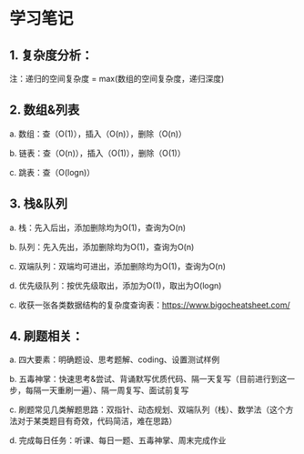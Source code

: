 # 学习笔记
## 1. 复杂度分析：
注：递归的空间复杂度 = max(数组的空间复杂度，递归深度)

## 2. 数组&列表
a. 数组：查（O(1)），插入（O(n)），删除（O(n)）

b. 链表：查（O(n)），插入（O(1)），删除（O(1)）

c. 跳表：查（O(logn)）

## 3. 栈&队列
a. 栈：先入后出，添加删除均为O(1)，查询为O(n)

b. 队列：先入先出，添加删除均为O(1)，查询为O(n)

c. 双端队列：双端均可进出，添加删除均为O(1)，查询为O(n)

d. 优先级队列：按优先级取出，添加为O(1)，取出为O(logn)

c. 收获一张各类数据结构的复杂度查询表：https://www.bigocheatsheet.com/

## 4. 刷题相关：
a. 四大要素：明确题设、思考题解、coding、设置测试样例

b. 五毒神掌：快速思考&尝试、背诵默写优质代码、隔一天复写（目前进行到这一步，每隔一天重刷一遍）、隔一周复写、面试前复写

c. 刷题常见几类解题思路：双指针、动态规划、双端队列（栈）、数学法（这个方法对于某类题目有奇效，代码简洁，难在思路）

d. 完成每日任务：听课、每日一题、五毒神掌、周末完成作业
